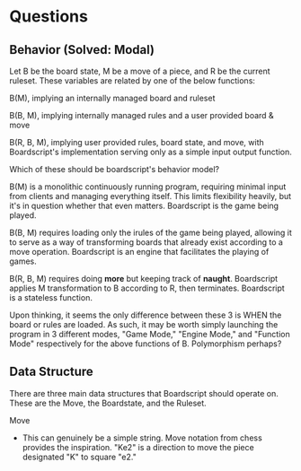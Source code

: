 # Questions
## Behavior (Solved: Modal) 
Let B be the board state, M be a move of a piece, and R be the current ruleset.
These variables are related by one of the below functions:

B(M), implying an internally managed board and ruleset

B(B, M), implying internally managed rules and a user provided board & move

B(R, B, M), implying user provided rules, board state, and move, with 
Boardscript's implementation serving only as a simple input output function. 

Which of these should be boardscript's behavior model?

B(M) is a monolithic continuously running program, requiring minimal input from
clients and managing everything itself. This limits flexibility heavily, but
it's in question whether that even matters. Boardscript is the game being 
played. 

B(B, M) requires loading only the irules of the game being played, allowing it 
to serve as a way of transforming boards that already exist according to a move
operation. Boardscript is an engine that facilitates the playing of games.

B(R, B, M) requires doing **more** but keeping track of **naught**. Boardscript
applies M transformation to B according to R, then terminates. Boardscript is a
stateless function. 

Upon thinking, it seems the only difference between these 3 is WHEN the board 
or rules are loaded. As such, it may be worth simply launching the program in 
3 different modes, "Game Mode," "Engine Mode," and "Function Mode" respectively
for the above functions of B. Polymorphism perhaps?
## Data Structure
There are three main data structures that Boardscript should operate on.
These are the Move, the Boardstate, and the Ruleset.

Move 
- This can genuinely be a simple string. Move notation from chess provides the
inspiration. "Ke2" is a direction to move the piece designated "K" to square 
"e2."
